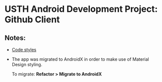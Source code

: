 # USTH Android Development Project: Github Client
## Notes:
* [Code styles](../master/project_and_code_guidelines.md)
* The app was migrated to AndroidX in order to make use of Material Design styling.

  To migrate: **Refactor > Migrate to AndroidX**
